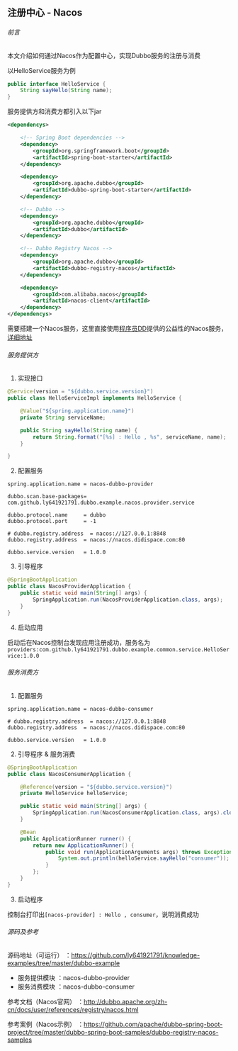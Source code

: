 注册中心 - Nacos
-

###### 前言

本文介绍如何通过Nacos作为配置中心，实现Dubbo服务的注册与消费

以HelloService服务为例

```java
public interface HelloService {
    String sayHello(String name);
}
```

服务提供方和消费方都引入以下jar

```xml
<dependencys>

    <!-- Spring Boot dependencies -->
    <dependency>
        <groupId>org.springframework.boot</groupId>
        <artifactId>spring-boot-starter</artifactId>
    </dependency>

    <dependency>
        <groupId>org.apache.dubbo</groupId>
        <artifactId>dubbo-spring-boot-starter</artifactId>
    </dependency>

    <!-- Dubbo -->
    <dependency>
        <groupId>org.apache.dubbo</groupId>
        <artifactId>dubbo</artifactId>
    </dependency>

    <!-- Dubbo Registry Nacos -->
    <dependency>
        <groupId>org.apache.dubbo</groupId>
        <artifactId>dubbo-registry-nacos</artifactId>
    </dependency>

    <dependency>
        <groupId>com.alibaba.nacos</groupId>
        <artifactId>nacos-client</artifactId>
    </dependency>
</dependencys>
```

需要搭建一个Nacos服务，这里直接使用[程序员DD](http://blog.didispace.com/)提供的公益性的Nacos服务，
[详细地址](http://blog.didispace.com/open-nacos-server-1-0-0/)

###### 服务提供方

1. 实现接口

```java
@Service(version = "${dubbo.service.version}")
public class HelloServiceImpl implements HelloService {

    @Value("${spring.application.name}")
    private String serviceName;

    public String sayHello(String name) {
        return String.format("[%s] : Hello , %s", serviceName, name);
    }

}
```

2. 配置服务

```properties
spring.application.name = nacos-dubbo-provider

dubbo.scan.base-packages= com.github.ly641921791.dubbo.example.nacos.provider.service

dubbo.protocol.name     = dubbo
dubbo.protocol.port     = -1

# dubbo.registry.address  = nacos://127.0.0.1:8848
dubbo.registry.address  = nacos://nacos.didispace.com:80

dubbo.service.version   = 1.0.0
```

3. 引导程序

```java
@SpringBootApplication
public class NacosProviderApplication {
    public static void main(String[] args) {
        SpringApplication.run(NacosProviderApplication.class, args);
    }
}
```

4. 启动应用

启动后在Nacos控制台发现应用注册成功，服务名为`providers:com.github.ly641921791.dubbo.example.common.service.HelloService:1.0.0`

###### 服务消费方

1. 配置服务

```properties
spring.application.name = nacos-dubbo-consumer

# dubbo.registry.address  = nacos://127.0.0.1:8848
dubbo.registry.address  = nacos://nacos.didispace.com:80

dubbo.service.version   = 1.0.0
```

2. 引导程序 & 服务消费

```java
@SpringBootApplication
public class NacosConsumerApplication {

    @Reference(version = "${dubbo.service.version}")
    private HelloService helloService;

    public static void main(String[] args) {
        SpringApplication.run(NacosConsumerApplication.class, args).close();
    }

    @Bean
    public ApplicationRunner runner() {
        return new ApplicationRunner() {
            public void run(ApplicationArguments args) throws Exception {
                System.out.println(helloService.sayHello("consumer"));
            }
        };
    }
}
```

3. 启动程序

控制台打印出`[nacos-provider] : Hello , consumer`，说明消费成功

###### 源码及参考

源码地址（可运行） ：https://github.com/ly641921791/knowledge-examples/tree/master/dubbo-example

- 服务提供模块 ：nacos-dubbo-provider
- 服务消费模块 ：nacos-dubbo-consumer

参考文档（Nacos官网） ：http://dubbo.apache.org/zh-cn/docs/user/references/registry/nacos.html

参考案例（Nacos示例） ：https://github.com/apache/dubbo-spring-boot-project/tree/master/dubbo-spring-boot-samples/dubbo-registry-nacos-samples



